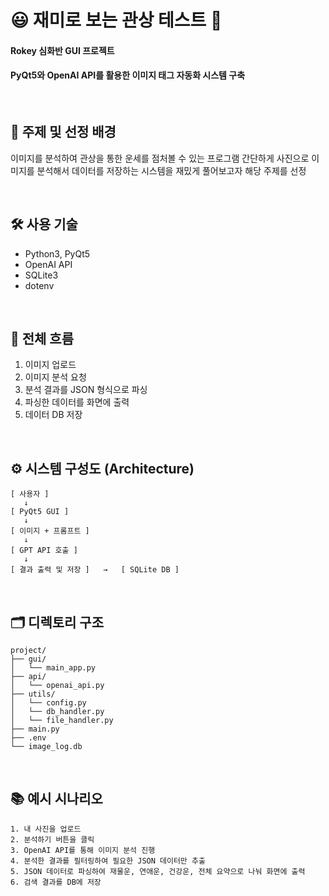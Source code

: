 # 😃 재미로 보는 관상 테스트 🤔

#### Rokey 심화반 GUI 프로젝트

#### PyQt5와 OpenAI API를 활용한 이미지 태그 자동화 시스템 구축

</br>

## 🧾 주제 및 선정 배경

이미지를 분석하여 관상을 통한 운세를 점처볼 수 있는 프로그램
간단하게 사진으로 이미지를 분석해서 데이터를 저장하는 시스템을 재밌게 풀어보고자 해당 주제를 선정

</br>

## 🛠️ 사용 기술

- Python3, PyQt5
- OpenAI API
- SQLite3
- dotenv

</br>

## 🔀 전체 흐름

1. 이미지 업로드
2. 이미지 분석 요청
3. 분석 결과를 JSON 형식으로 파싱
4. 파싱한 데이터를 화면에 출력
5. 데이터 DB 저장

</br>

## ⚙️ 시스템 구성도 (Architecture)

```
[ 사용자 ]
   ↓
[ PyQt5 GUI ]
   ↓
[ 이미지 + 프롬프트 ]
   ↓
[ GPT API 호출 ]
   ↓
[ 결과 출력 및 저장 ]   →   [ SQLite DB ]
```

</br>

## 🗂️ 디렉토리 구조

```
project/
├── gui/
│   └── main_app.py
├── api/
│   └── openai_api.py
├── utils/
│   └── config.py
│   └── db_handler.py
│   └── file_handler.py
├── main.py
├── .env
└── image_log.db
```

</br>

## 📚 예시 시나리오

```
1. 내 사진을 업로드
2. 분석하기 버튼을 클릭
3. OpenAI API를 통해 이미지 분석 진행
4. 분석한 결과를 필터링하여 필요한 JSON 데이터만 추출
5. JSON 데이터로 파싱하여 재물운, 연애운, 건강운, 전체 요약으로 나눠 화면에 출력
6. 검색 결과를 DB에 저장
```
